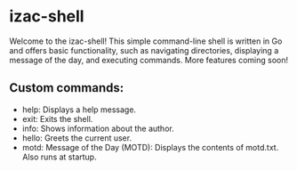 # izac-shell

Welcome to the izac-shell! This simple command-line shell is written in Go and offers basic functionality, such as navigating directories, displaying a message of the day, and executing commands. More features coming soon!

## Custom commands:

- help: Displays a help message.
- exit: Exits the shell.
- info: Shows information about the author.
- hello: Greets the current user.
- motd: Message of the Day (MOTD): Displays the contents of motd.txt. Also runs at startup.
